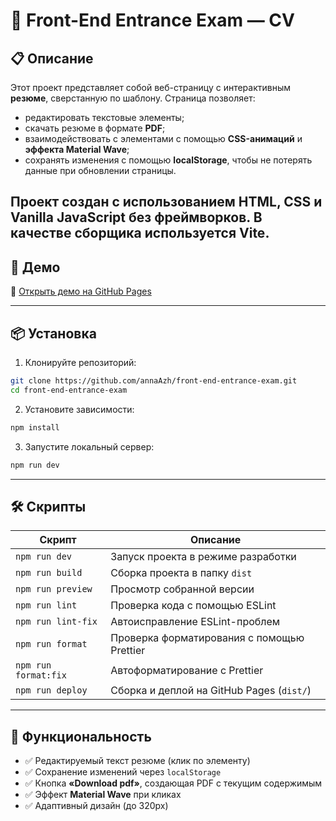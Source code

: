 # 🚀 Front-End Entrance Exam — CV

## 📋 Описание

Этот проект представляет собой веб-страницу с интерактивным **резюме**, сверстанную по шаблону. Страница позволяет:

- редактировать текстовые элементы;
- скачать резюме в формате **PDF**;
- взаимодействовать с элементами с помощью **CSS-анимаций** и **эффекта Material Wave**;
- сохранять изменения с помощью **localStorage**, чтобы не потерять данные при обновлении страницы.

## Проект создан с использованием **HTML**, **CSS** и **Vanilla JavaScript** без фреймворков. В качестве сборщика используется **Vite**.

## 🚀 Демо

🔗 [Открыть демо на GitHub Pages](https://annaazh.github.io/front-end-entrance-exam/)

---

## 📦 Установка

1. Клонируйте репозиторий:

```bash
git clone https://github.com/annaAzh/front-end-entrance-exam.git
cd front-end-entrance-exam
```

2. Установите зависимости:

```bash
npm install
```

3. Запустите локальный сервер:

```bash
npm run dev
```

---

## 🛠️ Скрипты

| Скрипт               | Описание                                   |
| -------------------- | ------------------------------------------ |
| `npm run dev`        | Запуск проекта в режиме разработки         |
| `npm run build`      | Сборка проекта в папку `dist`              |
| `npm run preview`    | Просмотр собранной версии                  |
| `npm run lint`       | Проверка кода с помощью ESLint             |
| `npm run lint-fix`   | Автоисправление ESLint-проблем             |
| `npm run format`     | Проверка форматирования с помощью Prettier |
| `npm run format:fix` | Автоформатирование с Prettier              |
| `npm run deploy`     | Сборка и деплой на GitHub Pages (`dist/`)  |

---

## 📄 Функциональность

- ✅ Редактируемый текст резюме (клик по элементу)
- ✅ Сохранение изменений через `localStorage`
- ✅ Кнопка **«Download pdf»**, создающая PDF с текущим содержимым
- ✅ Эффект **Material Wave** при кликах
- ✅ Адаптивный дизайн (до 320px)
